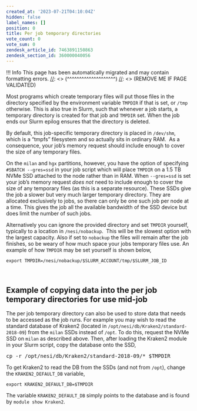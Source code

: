 ```yaml
---
created_at: '2023-07-21T04:10:04Z'
hidden: false
label_names: []
position: 0
title: Per job temporary directories
vote_count: 0
vote_sum: 0
zendesk_article_id: 7463891150863
zendesk_section_id: 360000040056
---
```



[//]: <> (REMOVE ME IF PAGE VALIDATED)
[//]: <> (vvvvvvvvvvvvvvvvvvvv)
 !!! Info
     This page has been automatically migrated and may contain formatting errors.
[//]: <> (^^^^^^^^^^^^^^^^^^^^)
[//]: <> (REMOVE ME IF PAGE VALIDATED)
<p>Most programs which create temporary files will put those files in the directory specified by the environment variable <code>TMPDIR</code> if that is set, or <code>/tmp</code> otherwise. This is also true in Slurm, such that whenever a job starts, a temporary directory is created for that job and <code>TMPDIR</code> set. When the job ends our Slurm epilog ensures that the directory is deleted.</p>
<p>By default, this job-specific temporary directory is placed in <code>/dev/shm</code>, which is a “tmpfs” filesystem and so actually sits in ordinary RAM.  As a consequence, your job’s memory request should include enough to cover the size of any temporary files.</p>
<p>On the <code>milan</code> and <code>hgx</code> partitions, however, you have the option of specifying <code>#SBATCH --gres=ssd</code> in your job script which will place <code>TMPDIR</code> on a 1.5 TB NVMe SSD attached to the node rather than in RAM. When <code>--gres=ssd</code> is set your job’s memory request <em>does not</em> need to include enough to cover the size of any temporary files (as this is a separate resource). These SSDs give the job a slower but very much larger temporary directory. They are allocated exclusively to jobs, so there can only be one such job per node at a time. This gives the job all the available bandwidth of the SSD device but does limit the number of such jobs.</p>
<p>Alternatively you can ignore the provided directory and set <code>TMPDIR</code> yourself, typically to a location in <code>/nesi/nobackup</code>.  This will be the slowest option with the largest capacity. Also if set to <code>nobackup</code> the files will remain after the job finishes, so be weary of how much space your jobs temporary files use. An example of how <code>TMPDIR</code> may be set yourself is shown below,</p>
<p><code>export TMPDIR=/nesi/nobackup/$SLURM_ACCOUNT/tmp/$SLURM_JOB_ID</code></p>
<p> </p>
<h2 id="01H7HAJK7GE0YQH4BHKQKWHR07">Example of copying data into the p<span>er job temporary directories for use mid-job</span>
</h2>
<p>The per job temporary directory can also be used to store data that needs to be accessed as the job runs. For example you may wish to read the standard database of Kraken2 (located in <code>/opt/nesi/db/Kraken2/standard-2018-09</code>) from the <code>milan</code> SSDs instead of <code>/opt</code>. To do this, request the NVMe SSD on <code>milan</code> as described above. Then, after loading the Kraken2 module in your Slurm script, copy the database onto the SSD,</p>
<pre><span>cp -r /opt/nesi/db/Kraken2/standard-2018-09/* $TMPDIR</span></pre>
<p>To get Kraken2 to read the DB from the SSDs (and not from <code>/opt</code>), change the <code class="bash hljs">KRAKEN2_DEFAULT_DB</code> variable,</p>
<pre><code class="bash hljs"><span class="hljs-built_in">export</span> KRAKEN2_DEFAULT_DB=<span class="hljs-variable">$TMPDIR</span></code></pre>
<p>The variable <code class="bash hljs">KRAKEN2_DEFAULT_DB</code> simply points to the database and is found by <code>module show Kraken2</code>.</p>
